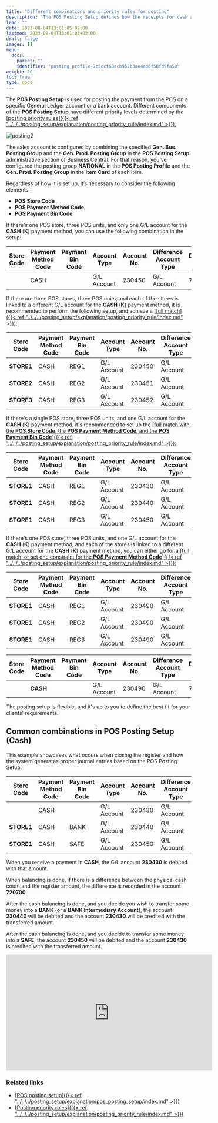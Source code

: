 ```yaml
---
title: "Different combinations and priority rules for posting"
description: "The POS Posting Setup defines how the receipts for cash and other payment methods are posted in the General Ledger or Sub-Ledgers in the system. "
lead: ""
date: 2023-08-04T13:01:05+02:00
lastmod: 2023-08-04T13:01:05+02:00
draft: false
images: []
menu:
  docs:
    parent: ""
    identifier: "posting_profile-7b5ccf63acb952b3ae4ad6f58fd9fa50"
weight: 20
toc: true
type: docs
---
```


The **POS Posting Setup** is used for posting the payment from the POS on a specific General Ledger account or a bank account. Different components of the **POS Posting Setup** have different priority levels determined by the [<ins>posting priority rules<ins>]({{< ref "../../../posting_setup/explanation/posting_priority_rule/index.md" >}}).  

![posting2](posting2.PNG)

The sales account is configured by combining the specified **Gen. Bus. Posting Group** and the **Gen. Prod. Posting Group** in the **POS Posting Setup** administrative section of Business Central. For that reason, you’ve configured the posting group **NATIONAL** in the **POS Posting Profile** and the **Gen. Prod. Posting Group** in the **Item Card** of each item.  

Regardless of how it is set up, it’s necessary to consider the following elements: 

- **POS Store Code**
- **POS Payment Method Code** 
- **POS Payment Bin Code** 

If there's one POS store, three POS units, and only one G/L account for the **CASH** (**K**) payment method, you can use the following combination in the setup: 

| Store Code    | Payment Method Code  | Payment Bin Code   |  Account Type  | Account No. | Difference Account Type | Difference Acc. No. | Difference Acc. No. (Neg)  |
| ----------- | ----------- | ----------- | ----------- | ----------- | ----------- | ----------- | ----------- |
|  | CASH | | G/L Account | 230450 | G/L Account | 720700 | 720700 |

If there are three POS stores, three POS units, and each of the stores is linked to a different G/L account for the **CASH** (**K**) payment method, it is recommended to perform the following setup, and achieve a [<ins>full match<ins>]({{< ref "../../../posting_setup/explanation/posting_priority_rule/index.md" >}}):

| Store Code    | Payment Method Code  | Payment Bin Code   |  Account Type  | Account No. | Difference Account Type | Difference Acc. No. | Difference Acc. No. (Neg)  |
| ----------- | ----------- | ----------- | ----------- | ----------- | ----------- | ----------- | ----------- |
| **STORE1**  | CASH  | REG1 | G/L Account | 230450 | G/L Account | 720700 | 720700 |
| **STORE2**   | CASH | REG2 | G/L Account | 230451 | G/L Account | 720700 | 720700 |
| **STORE3**   | CASH | REG3 | G/L Account | 230452 | G/L Account | 720700 | 720700 |

If there's a single POS store, three POS units, and one G/L account for the **CASH** (**K**) payment method, it's recommended to set up the [<ins>full match with the **POS Store Code**, the **POS Payment Method Code**, and the **POS Payment Bin Code**<ins>]({{< ref "../../../posting_setup/explanation/posting_priority_rule/index.md" >}}):

| Store Code    | Payment Method Code  | Payment Bin Code   |  Account Type  | Account No. | Difference Account Type | Difference Acc. No. | Difference Acc. No. (Neg)  |
| ----------- | ----------- | ----------- | ----------- | ----------- | ----------- | ----------- | ----------- |
| **STORE1**  | CASH  | REG1 | G/L Account | 230430 | G/L Account | 720700 | 720700 |
| **STORE1**   | CASH | REG2 | G/L Account | 230440 | G/L Account | 720700 | 720700 |
| **STORE1**   | CASH | REG3 | G/L Account | 230450 | G/L Account | 720700 | 720700 |

If there's one POS store, three POS units, and one G/L account for the **CASH** (**K**) payment method, and each of the stores is linked to a different G/L account for the **CASH** (**K**) payment method, you can either go for a [<ins>full match, or set one constraint for the **POS Payment Method Code**<ins>]({{< ref "../../../posting_setup/explanation/posting_priority_rule/index.md" >}}): 

| Store Code    | Payment Method Code  | Payment Bin Code   |  Account Type  | Account No. | Difference Account Type | Difference Acc. No. | Difference Acc. No. (Neg)  |
| ----------- | ----------- | ----------- | ----------- | ----------- | ----------- | ----------- | ----------- |
| **STORE1**  | CASH | REG1 | G/L Account | 230490 | G/L Account | 720700 | 720700 |
| **STORE1**   | CASH | REG2 | G/L Account | 230490 | G/L Account | 720700 | 720700 |
| **STORE1**   | CASH | REG3 | G/L Account | 230490 | G/L Account | 720700 | 720700 |

| Store Code    | Payment Method Code  | Payment Bin Code   |  Account Type  | Account No. | Difference Account Type | Difference Acc. No. | Difference Acc. No. (Neg)  |
| ----------- | ----------- | ----------- | ----------- | ----------- | ----------- | ----------- | ----------- |
|  | **CASH** | | G/L Account | 230490 | G/L Account | 720700 | 720700 |

The posting setup is flexible, and it's up to you to define the best fit for your clients' requirements.

## Common combinations in POS Posting Setup (Cash) 

This example showcases what occurs when closing the register and how the system generates proper journal entries based on the POS Posting Setup. 

| Store Code    | Payment Method Code  | Payment Bin Code   |  Account Type  | Account No. | Difference Account Type | Difference Acc. No. | Difference Acc. No. (Neg)  |
| ----------- | ----------- | ----------- | ----------- | ----------- | ----------- | ----------- | ----------- |
|  | CASH  | | G/L Account | 230430 | G/L Account | 720700 | 720700 |
| **STORE1**   | CASH | BANK | G/L Account | 230440 | G/L Account | 720700 | 720700 |
| **STORE1**   | CASH | SAFE | G/L Account | 230450 | G/L Account | 720700 | 720700 |

When you receive a payment in **CASH**, the G/L account **230430** is debited with that amount.  

When balancing is done, if there is a difference between the physical cash count and the register amount, the difference is recorded in the account **720700**. 

After the cash balancing is done, and you decide you wish to transfer some money into a **BANK** (or a **BANK Intermediary Account**), the account **230440** will be debited and the account **230430** will be credited with the transferred amount. 

After the cash balancing is done, and you decide to transfer some money into a **SAFE**, the account **230450** will be debited and the account **230430** is credited with the transferred amount. 

<iframe width="560" height="315" src="https://www.youtube.com/embed/NACqyx-5Jc4" title="YouTube video player" frameborder="0" allow="accelerometer; autoplay; clipboard-write; encrypted-media; gyroscope; picture-in-picture; web-share" allowfullscreen></iframe>

### Related links

- [<ins>POS posting setup<ins>]({{< ref "../../../posting_setup/explanation/pos_posting_setup/index.md" >}})
- [<ins>Posting priority rules<ins>]({{< ref "../../../posting_setup/explanation/posting_priority_rule/index.md" >}})